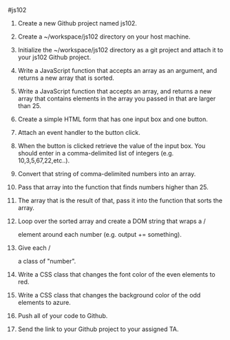 #js102

  1. Create a new Github project named js102.

  2. Create a ~/workspace/js102 directory on your host machine.

  3. Initialize the ~/workspace/js102 directory as a git project and attach it to your js102 Github project.

  4. Write a JavaScript function that accepts an array as an argument, and returns a new array that is sorted.

  5. Write a JavaScript function that accepts an array, and returns a new array that contains elements in the array you passed in that are larger than 25.
  
  6. Create a simple HTML form that has one input box and one button.

  7. Attach an event handler to the button click.

  8. When the button is clicked retrieve the value of the input box. You should enter in a comma-delimited list of integers (e.g. 10,3,5,67,22,etc..).

  9. Convert that string of comma-delimited numbers into an array.
  
  10. Pass that array into the function that finds numbers higher than 25.
  
  11. The array that is the result of that, pass it into the function that sorts the array.
  
  12. Loop over the sorted array and create a DOM string that wraps a /<div> element around each number (e.g. output += something).
  
  13. Give each /<div> a class of "number".
  
  14. Write a CSS class that changes the font color of the even elements to red.
  
  15. Write a CSS class that changes the background color of the odd elements to azure.
  
  16. Push all of your code to Github.
  
  17. Send the link to your Github project to your assigned TA.
